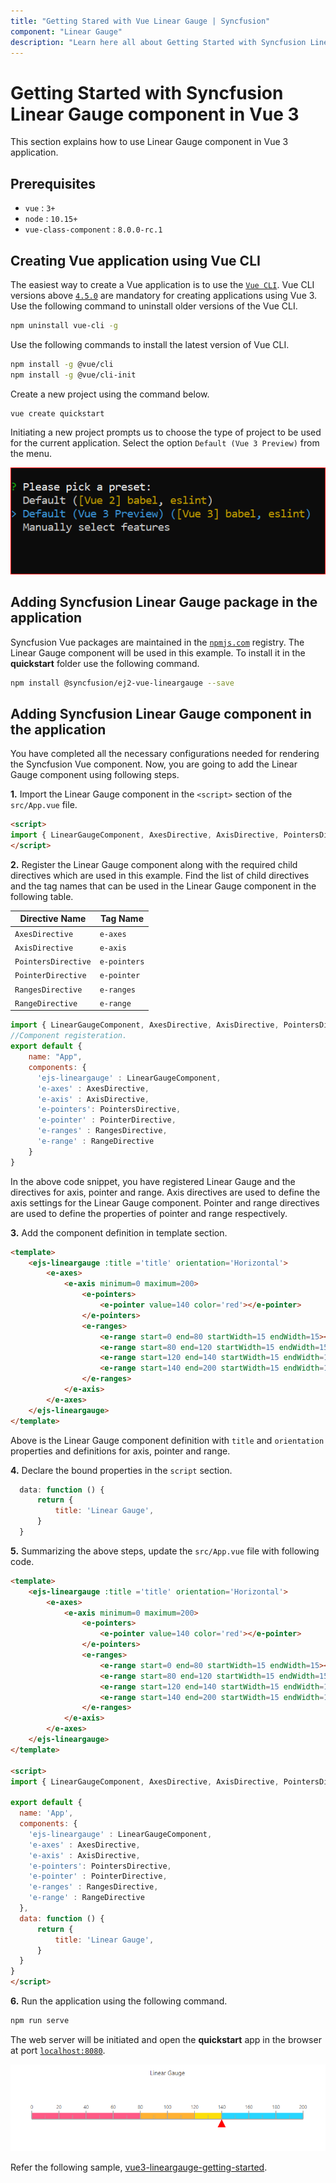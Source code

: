 ```yaml
---
title: "Getting Stared with Vue Linear Gauge | Syncfusion"
component: "Linear Gauge"
description: "Learn here all about Getting Started with Syncfusion Linear Gauge in Vue application using Vue CLI."
---
```


# Getting Started with Syncfusion Linear Gauge component in Vue 3

This section explains how to use Linear Gauge component in Vue 3 application.

## Prerequisites

* `vue` : `3+`
* `node` : `10.15+`
* `vue-class-component` : `8.0.0-rc.1`

## Creating Vue application using Vue CLI

The easiest way to create a Vue application is to use the [`Vue CLI`](https://github.com/vuejs/vue-cli). Vue CLI versions above [`4.5.0`](https://v3.vuejs.org/guide/migration/introduction.html#vue-cli) are mandatory for creating applications using Vue 3. Use the following command to uninstall older versions of the Vue CLI.

```bash
npm uninstall vue-cli -g

```

Use the following commands to install the latest version of Vue CLI.

```bash
npm install -g @vue/cli
npm install -g @vue/cli-init
```

Create a new project using the command below.

```bash
vue create quickstart

```

Initiating a new project prompts us to choose the type of project to be used for the current application. Select the option `Default (Vue 3 Preview)` from the menu.

![Vue 3 Terminal](./images/vue3-terminal.png)

## Adding Syncfusion Linear Gauge package in the application

Syncfusion Vue packages are maintained in the [`npmjs.com`](https://www.npmjs.com/~syncfusionorg) registry. The Linear Gauge component will be used in this example. To install it in the **quickstart** folder use the following command.

```bash
npm install @syncfusion/ej2-vue-lineargauge --save
```

## Adding Syncfusion Linear Gauge component in the application

You have completed all the necessary configurations needed for rendering the Syncfusion Vue component. Now, you are going to add the Linear Gauge component using following steps.

**1.** Import the Linear Gauge component in the `<script>` section of the `src/App.vue` file.

```html
<script>
import { LinearGaugeComponent, AxesDirective, AxisDirective, PointersDirective, PointerDirective, RangesDirective, RangeDirective } from '@syncfusion/ej2-vue-lineargauge'
</script>
```

**2.** Register the Linear Gauge component along with the required child directives which are used in this example. Find the list of child directives and the tag names that can be used in the Linear Gauge component in the following table.
  
| Directive Name     | Tag Name    |
|--------------------|-------------|
| `AxesDirective`    | `e-axes`    |
| `AxisDirective`    | `e-axis`    |
| `PointersDirective`| `e-pointers`|
| `PointerDirective` | `e-pointer` |
| `RangesDirective`  | `e-ranges`  |
| `RangeDirective`   | `e-range`   |

```js
import { LinearGaugeComponent, AxesDirective, AxisDirective, PointersDirective, PointerDirective, RangesDirective, RangeDirective } from '@syncfusion/ej2-vue-lineargauge'
//Component registeration.
export default {
    name: "App",
    components: {
      'ejs-lineargauge' : LinearGaugeComponent,
      'e-axes' : AxesDirective,
      'e-axis' : AxisDirective,
      'e-pointers': PointersDirective,
      'e-pointer' : PointerDirective,
      'e-ranges' : RangesDirective,
      'e-range' : RangeDirective
    }
}

```

In the above code snippet, you have registered Linear Gauge and the directives for axis, pointer and range. Axis directives are used to define the axis settings for the Linear Gauge component. Pointer and range directives are used to define the properties of pointer and  range respectively.
  
**3.** Add the component definition in template section.

```html
<template>
    <ejs-lineargauge :title ='title' orientation='Horizontal'>
        <e-axes>
            <e-axis minimum=0 maximum=200>
                <e-pointers>
                    <e-pointer value=140 color='red'></e-pointer>
                </e-pointers>
                <e-ranges>
                    <e-range start=0 end=80 startWidth=15 endWidth=15></e-range>
                    <e-range start=80 end=120 startWidth=15 endWidth=15></e-range>
                    <e-range start=120 end=140 startWidth=15 endWidth=15></e-range>
                    <e-range start=140 end=200 startWidth=15 endWidth=15></e-range>
                </e-ranges>
            </e-axis>
        </e-axes>
    </ejs-lineargauge>
</template>

```

Above is the Linear Gauge component definition with `title` and `orientation` properties and definitions for axis, pointer and range.

**4.** Declare the bound properties in the `script` section.

```js
  data: function () {
      return {
          title: 'Linear Gauge',
      }
  }

```

**5.** Summarizing the above steps, update the `src/App.vue` file with following code.

```html
<template>
    <ejs-lineargauge :title ='title' orientation='Horizontal'>
        <e-axes>
            <e-axis minimum=0 maximum=200>
                <e-pointers>
                    <e-pointer value=140 color='red'></e-pointer>
                </e-pointers>
                <e-ranges>
                    <e-range start=0 end=80 startWidth=15 endWidth=15></e-range>
                    <e-range start=80 end=120 startWidth=15 endWidth=15></e-range>
                    <e-range start=120 end=140 startWidth=15 endWidth=15></e-range>
                    <e-range start=140 end=200 startWidth=15 endWidth=15></e-range>
                </e-ranges>
            </e-axis>
        </e-axes>
    </ejs-lineargauge>
</template>

<script>
import { LinearGaugeComponent, AxesDirective, AxisDirective, PointersDirective, PointerDirective, RangesDirective, RangeDirective } from '@syncfusion/ej2-vue-lineargauge'

export default {
  name: 'App',
  components: {
    'ejs-lineargauge' : LinearGaugeComponent,
    'e-axes' : AxesDirective,
    'e-axis' : AxisDirective,
    'e-pointers': PointersDirective,
    'e-pointer' : PointerDirective,
    'e-ranges' : RangesDirective,
    'e-range' : RangeDirective
  },
  data: function () {
      return {
          title: 'Linear Gauge',
      }
  }
}
</script>

```

**6.** Run the application using the following command.

```bash
npm run serve
```

The web server will be initiated and open the **quickstart** app in the browser at port [`localhost:8080`](http://localhost:8080/).

![Output](./images/vue3-lg-demo.png)

Refer the following sample, [vue3-lineargauge-getting-started](https://github.com/SyncfusionExamples/vue3-lineargauge-getting-started).
